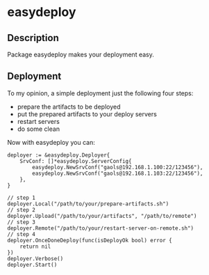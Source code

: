 # easydeploy

## Description

Package easydeploy makes your deployment easy.

## Deployment

To my opinion, a simple deployment just the following four steps:

* prepare the artifacts to be deployed
* put the prepared artifacts to your deploy servers
* restart servers
* do some clean

Now with easydeploy you can:

```
deployer := &easydeploy.Deployer{
    SrvConf: []*easydeploy.ServerConfig{
        easydeploy.NewSrvConf("gaols@192.168.1.100:22/123456"),
        easydeploy.NewSrvConf("gaols@192.168.1.103:22/123456"),
    },
}

// step 1
deployer.Local("/path/to/your/prepare-artifacts.sh")
// step 2
deployer.Upload("/path/to/your/artifacts", "/path/to/remote")
// step 3
deployer.Remote("/path/to/your/restart-server-on-remote.sh")
// step 4
deployer.OnceDoneDeploy(func(isDeployOk bool) error {
    return nil
})
deployer.Verbose()
deployer.Start()
```
